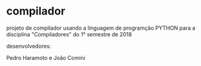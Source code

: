 # compilador
projeto de compilador usando a linguagem de programção PYTHON para a disciplina "Compiladores" do 1° semestre de 2018

desenvolvedores:

Pedro Haramoto e João Comini
